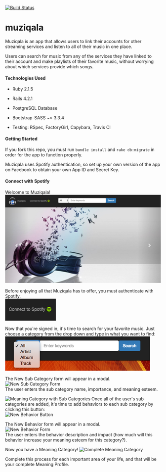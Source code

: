 [![Build Status](https://travis-ci.org/KateWood/muziqala.svg?branch=master)](https://travis-ci.org/KateWood/muziqala)

# muziqala

Muziqala is an app that allows users to link their accounts for other streaming services and listen to all of their music in one place.

Users can search for music from any of the services they have linked to their account and make playlists of their favorite music, without worrying about which services provide which songs.

#### Technologies Used

* Ruby 2.1.5

* Rails 4.2.1

* PostgreSQL Database

* Bootstrap-SASS ~> 3.3.4

* Testing: RSpec, FactoryGirl, Capybara, Travis CI

#### Getting Started

If you fork this repo, you must run `bundle install` and `rake db:migrate` in order for the app to function properly.

Muziqala uses Spotify authentication, so set up your own version of the app on Facebook to obtain your own App ID and Secret Key.

#### Connect with Spotify

Welcome to Muziqala!
<br>
![Muziqala Landing Page](/app/assets/images/muziqalalanding.png)

Before enjoying all that Muziqala has to offer, you must authenticate with Spotify.
<br>
![Connect to Spotify Button](/app/assets/images/connectbutton.png)

Now that you're signed in, it's time to search for your favorite music. Just choose a category from the drop down and type in what you want to find:
<br>
![Search](/app/assets/images/search.png)

The New Sub Category form will appear in a modal.
<br>
![New Sub Category Form](/app/assets/images/newsubform.png)
<br>
The user enters the sub category name, importance, and meaning esteem. 

![Meaning Category with Sub Categories](/app/assets/images/catnobehav.png)
Once all of the user's sub categories are added, it's time to add behaviors to each sub category by clicking this button:
<br>
![New Behavior Button](/app/assets/images/newbehavbtn.png)

The New Behavior form will appear in a modal.
<br>
![New Behavior Form](/app/assets/images/newbehavform.png)
<br>
The user enters the behavior description and impact (how much will this behavior increase your meaning esteem for this category?).

Now you have a Meaning Category!
![Complete Meaning Category](/app/assets/images/complete.png)

Complete this process for each important area of your life, and that will be your complete Meaning Profile.







